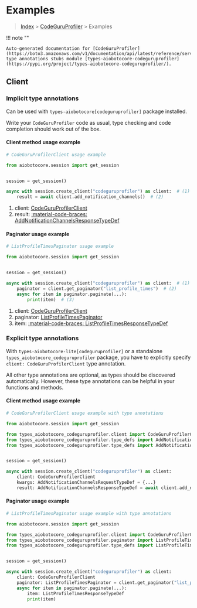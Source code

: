 # Examples

> [Index](../README.md) > [CodeGuruProfiler](./README.md) > Examples

!!! note ""

    Auto-generated documentation for [CodeGuruProfiler](https://boto3.amazonaws.com/v1/documentation/api/latest/reference/services/codeguruprofiler.html#codeguruprofiler)
    type annotations stubs module [types-aiobotocore-codeguruprofiler](https://pypi.org/project/types-aiobotocore-codeguruprofiler/).

## Client

### Implicit type annotations

Can be used with `types-aiobotocore[codeguruprofiler]` package installed.

Write your `CodeGuruProfiler` code as usual,
type checking and code completion should work out of the box.



#### Client method usage example

```python
# CodeGuruProfilerClient usage example

from aiobotocore.session import get_session


session = get_session()

async with session.create_client("codeguruprofiler") as client:  # (1)
    result = await client.add_notification_channels()  # (2)
```

1. client: [CodeGuruProfilerClient](./client.md)
2. result: [:material-code-braces: AddNotificationChannelsResponseTypeDef](./type_defs.md#addnotificationchannelsresponsetypedef)



#### Paginator usage example

```python
# ListProfileTimesPaginator usage example

from aiobotocore.session import get_session


session = get_session()

async with session.create_client("codeguruprofiler") as client:  # (1)
    paginator = client.get_paginator("list_profile_times")  # (2)
    async for item in paginator.paginate(...):
        print(item)  # (3)
```

1. client: [CodeGuruProfilerClient](./client.md)
2. paginator: [ListProfileTimesPaginator](./paginators.md#listprofiletimespaginator)
3. item: [:material-code-braces: ListProfileTimesResponseTypeDef](./type_defs.md#listprofiletimesresponsetypedef)




### Explicit type annotations

With `types-aiobotocore-lite[codeguruprofiler]`
or a standalone `types_aiobotocore_codeguruprofiler` package, you have to explicitly specify
`client: CodeGuruProfilerClient` type annotation.

All other type annotations are optional, as types should be discovered automatically.
However, these type annotations can be helpful in your functions and methods.


#### Client method usage example

```python
# CodeGuruProfilerClient usage example with type annotations

from aiobotocore.session import get_session

from types_aiobotocore_codeguruprofiler.client import CodeGuruProfilerClient
from types_aiobotocore_codeguruprofiler.type_defs import AddNotificationChannelsResponseTypeDef
from types_aiobotocore_codeguruprofiler.type_defs import AddNotificationChannelsRequestTypeDef


session = get_session()

async with session.create_client("codeguruprofiler") as client:
    client: CodeGuruProfilerClient
    kwargs: AddNotificationChannelsRequestTypeDef = {...}
    result: AddNotificationChannelsResponseTypeDef = await client.add_notification_channels(**kwargs)
```



#### Paginator usage example

```python
# ListProfileTimesPaginator usage example with type annotations

from aiobotocore.session import get_session

from types_aiobotocore_codeguruprofiler.client import CodeGuruProfilerClient
from types_aiobotocore_codeguruprofiler.paginator import ListProfileTimesPaginator
from types_aiobotocore_codeguruprofiler.type_defs import ListProfileTimesResponseTypeDef


session = get_session()

async with session.create_client("codeguruprofiler") as client:
    client: CodeGuruProfilerClient
    paginator: ListProfileTimesPaginator = client.get_paginator("list_profile_times")
    async for item in paginator.paginate(...):
        item: ListProfileTimesResponseTypeDef
        print(item)
```


